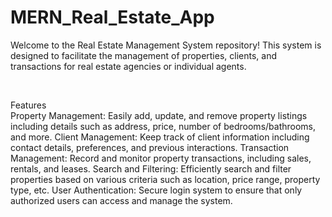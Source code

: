 # MERN_Real_Estate_App
Welcome to the Real Estate Management System repository! This system is designed to facilitate the management of properties, clients, and transactions for real estate agencies or individual agents.

<br/>

Features <br>
Property Management: Easily add, update, and remove property listings including details such as address, price, number of bedrooms/bathrooms, and more.
Client Management: Keep track of client information including contact details, preferences, and previous interactions.
Transaction Management: Record and monitor property transactions, including sales, rentals, and leases.
Search and Filtering: Efficiently search and filter properties based on various criteria such as location, price range, property type, etc.
User Authentication: Secure login system to ensure that only authorized users can access and manage the system.
